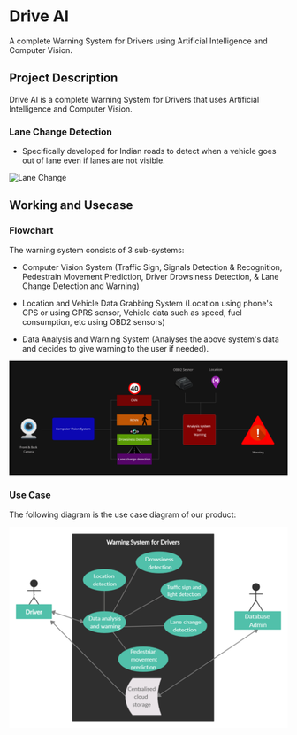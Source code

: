 # Drive AI

A complete Warning System for Drivers using Artificial Intelligence and Computer Vision.

## Project Description

Drive AI is a complete Warning System for Drivers that uses Artificial Intelligence and Computer Vision.

### Lane Change Detection

* Specifically developed for Indian roads to detect when a vehicle goes out of lane even if lanes are not visible.

![Lane Change](images/lane.gif)

## Working and Usecase

### Flowchart

The warning system consists of 3 sub-systems:

* Computer Vision System (Traffic Sign, Signals Detection & Recognition, Pedestrain Movement Prediction, Driver Drowsiness Detection, & Lane Change Detection and Warning)

* Location and Vehicle Data Grabbing System (Location using phone's GPS or using GPRS sensor, Vehicle data such as speed, fuel consumption, etc using OBD2 sensors)

* Data Analysis and Warning System (Analyses the above system's data and decides to give warning to the user if needed).

![Flow Chart](images/flow.png)

### Use Case 

The following diagram is the use case diagram of our product:

![Use Case](images/use_case.png)
